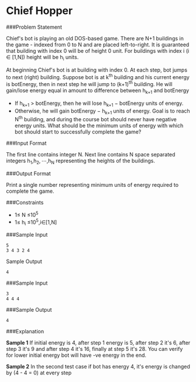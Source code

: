 Chief Hopper
=============

###Problem Statement

Chief's bot is playing an old DOS-based game. There are N+1 buildings in the game - indexed from 0 to N and are placed left-to-right. It is guaranteed that building with index 0 will be of height 0 unit. For buildings with index i (i ∈ [1,N]) height will be h<sub>i</sub> units. 

At beginning Chief's bot is at building with index 0. At each step, bot jumps to next (right) building. Suppose bot is at k<sup>th</sup> building and his current energy is botEnergy, then in next step he will jump to (k+1)<sup>th</sup> building. He will gain/lose energy equal in amount to difference between h<sub>k+1</sub> and botEnergy
* If h<sub>k+1</sub> > botEnergy, then he will lose h<sub>k+1</sub> − botEnergy units of energy.
* Otherwise, he will gain botEnergy − h<sub>k+1</sub> units of energy.
Goal is to reach N<sup>th</sup> building, and during the course bot should never have negative energy units. What should be the minimum units of energy with which bot should start to successfully complete the game?

###Input Format

The first line contains integer N. Next line contains N space separated integers h<sub>1</sub>,h<sub>2</sub>, ⋯,h<sub>N</sub> representing the heights of the buildings.

###Output Format

Print a single number representing minimum units of energy required to complete the game.

###Constraints 
* 1≤ N ≤10<sup>5</sup>
* 1≤ h<sub>i</sub> ≤10<sup>5</sup>,i∈[1,N]

###Sample Input
```
5
3 4 3 2 4
```
Sample Output
```
4
```
###Sample Input
```
3
4 4 4
```
###Sample Output
```
4
```
###Explanation

**Sample 1**
If initial energy is 4, after step 1 energy is 5, after step 2 it's 6, after step 3 it's 9 and after step 4 it's 16, finally at step 5 it's 28. 
You can verify for lower initial energy bot will have -ve energy in the end.

**Sample 2**
In the second test case if bot has energy 4, it's energy is changed by (4 - 4 = 0) at every step 